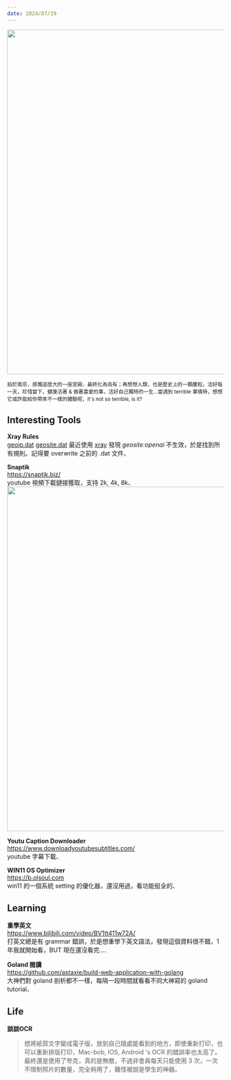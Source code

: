 ```yaml
---
date: 2024/07/29
---
```


<img src="https://gz-blog-storage-1252787757.cos.ap-guangzhou.myqcloud.com/weekly/2024/07/08header.jpg?imageMogr2/format/webp" width="800" />

<small>拍於南京，感慨這麼大的一座宮殿，最終化為烏有；再想想人類，也是歷史上的一顆塵粒。活好每一天，珍惜當下，健康活著 & 做著喜愛的事，活好自己獨特的一生...當遇到 terrible 事情時，想想它或許能給你帶來不一樣的體驗呢，it's not so terrible, is it? </small>

## Interesting Tools

**Xray Rules**  
[geoip.dat](https://github.com/Loyalsoldier/geoip/tree/release/text)
[geosite.dat](https://github.com/v2fly/domain-list-community/tree/master/data)
最近使用 [xray](https://github.com/XTLS/Xray-core) 發現 *geosite:openai* 不生效，於是找到所有規則。記得要 overwrite 之前的 .dat 文件、

**Snaptik**  
<https://snaptik.biz/>  
youtube 視頻下載鏈接獲取，支持 2k, 4k, 8k、
<img src="https://gz-blog-storage-1252787757.cos.ap-guangzhou.myqcloud.com/weekly/2024/07/08toolssnaptik.jpg?imageMogr2/format/webp" width="800" />

**Youtu Caption Downloader**  
<https://www.downloadyoutubesubtitles.com/>  
youtube 字幕下載、

**WIN11 OS Optimizer**  
<https://b.olsoul.com>  
win11 的一個系統 setting 的優化器，還沒用過，看功能挺全的、

## Learning

**重學英文**  
<https://www.bilibili.com/video/BV1tt411w72A/>  
打英文總是有 grammar 錯誤，於是想重學下英文語法，發現這個資料很不錯，1 年我就開始看，BUT 現在還沒看完....

**Goland 閱讀**  
<https://github.com/astaxie/build-web-application-with-golang>  
大神們對 goland 剖析都不一樣，每隔一段時間就看看不同大神寫的 goland tutorial、

## Life

**談談OCR**  
> 想將紙質文字變成電子版，放到自己隨處能看到的地方，即使重新打印，也可以重新排版打印，Mac-bob, IOS, Android 's OCR 的錯誤率也太高了。最終還是使用了夸克，真的是無敵，不過非會員每天只能使用 3 次，一次不限制照片的數量，完全夠用了，難怪被說是學生的神器。